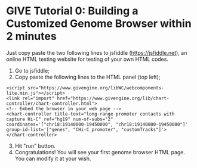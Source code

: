 # GIVE Tutorial 0: Building a Customized Genome Browser within 2 minutes

Just copy paste the two following lines to jsfiddle (https://jsfiddle.net), an online HTML testing website for testing of your own HTML codes. 
1) Go to  jsfiddle;
2) Copy paste the following lines to the HTML panel (top left);
```
<script src="https://www.givengine.org/libWC/webcomponents-lite.min.js"></script> 
<link rel="import" href="https://www.givengine.org/lib/chart-controller/chart-controller.html">
<!-- Embed the browser in your web page -->
<chart-controller title-text="long-range promoter contacts with capture Hi-C" ref="hg19" num-of-subs="2" coordinates='["chr18:19140000-19450000", "chr18:19140000-19450000"]' group-id-list='["genes", "CHi-C_promoter", "customTracks"]'>
</chart-controller>
```
3) Hit "run" button.
4) Congratulations! You will see your first genome browser HTML page. You can modify it at your wish.


